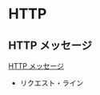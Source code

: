 # HTTP
## HTTP メッセージ

[HTTP メッセージ](https://developer.mozilla.org/ja/docs/Web/HTTP/Messages)

- リクエスト・ライン